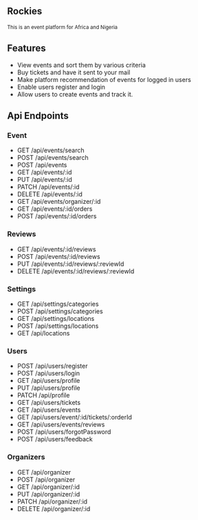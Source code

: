 <h2>Rockies</h2>
<small>This is an event platform for Africa and Nigeria</small>

<h2>Features</h2>
<ul>
    <li>View events and sort them by various criteria</li>
    <li>Buy tickets and have it sent to your mail</li>
    <li>Make platform recommendation of events for logged in users</li>
    <li>Enable users register and login</li>
    <li>Allow users to create events and track it.</li>
</ul>

<h2>Api Endpoints</h2>
<h3>Event</h3>
<ul>
    <li>GET /api/events/search</li>
    <li>POST /api/events/search</li>
    <li>POST /api/events</li>
    <li>GET /api/events/:id</li>
    <li>PUT /api/events/:id</li>
    <li>PATCH /api/events/:id</li>
    <li>DELETE /api/events/:id</li>
    <li>GET /api/events/organizer/:id</li>
    <li>GET /api/events/:id/orders</li>
    <li>POST /api/events/:id/orders</li>
</ul>

<h3>Reviews</h3>
<ul>
    <li>GET /api/events/:id/reviews</li>
    <li>POST /api/events/:id/reviews</li>
    <li>PUT /api/events/:id/reviews/:reviewId</li>
    <li>DELETE /api/events/:id/reviews/:reviewId</li>
</ul>

<h3>Settings</h3>
<ul>
    <li>GET /api/settings/categories</li>
    <li>POST /api/settings/categories</li>
    <li>GET /api/settings/locations</li>
    <li>POST /api/settings/locations</li>
    <li>GET /api/locations</li>
</ul>

<h3>Users</h3>
<ul>
    <li>POST /api/users/register</li>
    <li>POST /api/users/login</li>
    <li>GET /api/users/profile</li>
    <li>PUT /api/users/profile</li>
    <li>PATCH /api/profile</li>
    <li>GET /api/users/tickets</li>
    <li>GET /api/users/events</li>
    <li>GET /api/users/event/:id/tickets/:orderId</li>
    <li>GET /api/users/events/reviews</li>
    <li>POST /api/users/forgotPassword</li>
    <li>POST /api/users/feedback</li>
</ul>

<h3>Organizers</h3>
<ul>
    <li>GET /api/organizer</li>
    <li>POST /api/organizer</li>
    <li>GET /api/organizer/:id</li>
    <li>PUT /api/organizer/:id</li>
    <li>PATCH /api/organizer/:id</li>
    <li>DELETE /api/organizer/:id</li>
</ul>